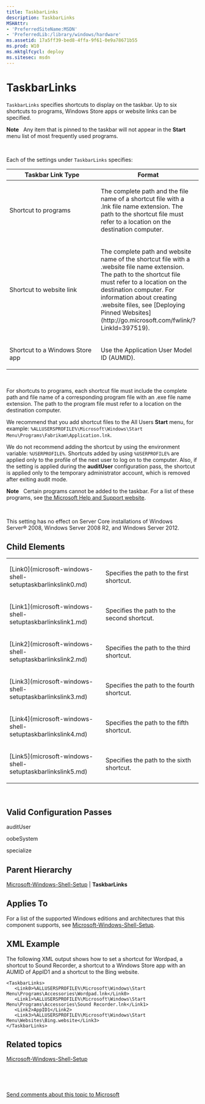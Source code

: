 ```yaml
---
title: TaskbarLinks
description: TaskbarLinks
MSHAttr:
- 'PreferredSiteName:MSDN'
- 'PreferredLib:/library/windows/hardware'
ms.assetid: 17a5ff39-bed8-4ffa-9f61-0e9a78671b55
ms.prod: W10
ms.mktglfcycl: deploy
ms.sitesec: msdn
---
```


# TaskbarLinks


`TaskbarLinks` specifies shortcuts to display on the taskbar. Up to six shortcuts to programs, Windows Store apps or website links can be specified.

**Note**  
Any item that is pinned to the taskbar will not appear in the **Start** menu list of most frequently used programs.

 

Each of the settings under `TaskbarLinks` specifies:

<table>
<colgroup>
<col width="50%" />
<col width="50%" />
</colgroup>
<thead>
<tr class="header">
<th>Taskbar Link Type</th>
<th>Format</th>
</tr>
</thead>
<tbody>
<tr class="odd">
<td><p>Shortcut to programs</p></td>
<td><p>The complete path and the file name of a shortcut file with a .lnk file name extension. The path to the shortcut file must refer to a location on the destination computer.</p></td>
</tr>
<tr class="even">
<td><p>Shortcut to website link</p></td>
<td><p>The complete path and website name of the shortcut file with a .website file name extension. The path to the shortcut file must refer to a location on the destination computer. For information about creating .website files, see [Deploying Pinned Websites](http://go.microsoft.com/fwlink/?LinkId=397519).</p></td>
</tr>
<tr class="odd">
<td><p>Shortcut to a Windows Store app</p></td>
<td><p>Use the Application User Model ID (AUMID).</p></td>
</tr>
</tbody>
</table>

 

For shortcuts to programs, each shortcut file must include the complete path and file name of a corresponding program file with an .exe file name extension. The path to the program file must refer to a location on the destination computer.

We recommend that you add shortcut files to the All Users **Start** menu, for example: `%ALLUSERSPROFILE%\Microsoft\Windows\Start Menu\Programs\Fabrikam\Application.lnk`.

We do not recommend adding the shortcut by using the environment variable: `%USERPROFILE%`. Shortcuts added by using `%USERPROFILE%` are applied only to the profile of the next user to log on to the computer. Also, if the setting is applied during the **auditUser** configuration pass, the shortcut is applied only to the temporary administrator account, which is removed after exiting audit mode.

**Note**  
Certain programs cannot be added to the taskbar. For a list of these programs, see [the Microsoft Help and Support website](http://go.microsoft.com/fwlink/?LinkId=70602).

 

This setting has no effect on Server Core installations of Windows Server® 2008, Windows Server 2008 R2, and Windows Server 2012.

## Child Elements


<table>
<colgroup>
<col width="50%" />
<col width="50%" />
</colgroup>
<tbody>
<tr class="odd">
<td><p>[Link0](microsoft-windows-shell-setuptaskbarlinkslink0.md)</p></td>
<td><p>Specifies the path to the first shortcut.</p></td>
</tr>
<tr class="even">
<td><p>[Link1](microsoft-windows-shell-setuptaskbarlinkslink1.md)</p></td>
<td><p>Specifies the path to the second shortcut.</p></td>
</tr>
<tr class="odd">
<td><p>[Link2](microsoft-windows-shell-setuptaskbarlinkslink2.md)</p></td>
<td><p>Specifies the path to the third shortcut.</p></td>
</tr>
<tr class="even">
<td><p>[Link3](microsoft-windows-shell-setuptaskbarlinkslink3.md)</p></td>
<td><p>Specifies the path to the fourth shortcut.</p></td>
</tr>
<tr class="odd">
<td><p>[Link4](microsoft-windows-shell-setuptaskbarlinkslink4.md)</p></td>
<td><p>Specifies the path to the fifth shortcut.</p></td>
</tr>
<tr class="even">
<td><p>[Link5](microsoft-windows-shell-setuptaskbarlinkslink5.md)</p></td>
<td><p>Specifies the path to the sixth shortcut.</p></td>
</tr>
</tbody>
</table>

 

## Valid Configuration Passes


auditUser

oobeSystem

specialize

## Parent Hierarchy


[Microsoft-Windows-Shell-Setup](microsoft-windows-shell-setup-win7-microsoft-windows-shell-setup.md) | **TaskbarLinks**

## Applies To


For a list of the supported Windows editions and architectures that this component supports, see [Microsoft-Windows-Shell-Setup](microsoft-windows-shell-setup-win7-microsoft-windows-shell-setup.md).

## XML Example


The following XML output shows how to set a shortcut for Wordpad, a shortcut to Sound Recorder, a shortcut to a Windows Store app with an AUMID of AppID1 and a shortcut to the Bing website.

``` syntax
<TaskbarLinks>
   <Link0>%ALLUSERSPROFILE%\Microsoft\Windows\Start Menu\Programs\Accessories\Wordpad.lnk</Link0>
   <Link1>%ALLUSERSPROFILE%\Microsoft\Windows\Start Menu\Programs\Accessories\Sound Recorder.lnk</Link1>
   <Link2>AppID1</Link2>
   <Link3>%ALLUSERSPROFILE%\Microsoft\Windows\Start Menu\Websites\Bing.website</Link3>
</TaskbarLinks>
```

## Related topics


[Microsoft-Windows-Shell-Setup](microsoft-windows-shell-setup-win7-microsoft-windows-shell-setup.md)

 

 

[Send comments about this topic to Microsoft](mailto:wsddocfb@microsoft.com?subject=Documentation%20feedback%20%5Bp_unattend\p_unattend%5D:%20TaskbarLinks%20%20RELEASE:%20%2810/3/2016%29&body=%0A%0APRIVACY%20STATEMENT%0A%0AWe%20use%20your%20feedback%20to%20improve%20the%20documentation.%20We%20don't%20use%20your%20email%20address%20for%20any%20other%20purpose,%20and%20we'll%20remove%20your%20email%20address%20from%20our%20system%20after%20the%20issue%20that%20you're%20reporting%20is%20fixed.%20While%20we're%20working%20to%20fix%20this%20issue,%20we%20might%20send%20you%20an%20email%20message%20to%20ask%20for%20more%20info.%20Later,%20we%20might%20also%20send%20you%20an%20email%20message%20to%20let%20you%20know%20that%20we've%20addressed%20your%20feedback.%0A%0AFor%20more%20info%20about%20Microsoft's%20privacy%20policy,%20see%20http://privacy.microsoft.com/default.aspx. "Send comments about this topic to Microsoft")






